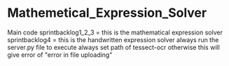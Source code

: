 # Mathemetical_Expression_Solver
Main code
sprintbacklog1_2_3 = this is the mathematical expression solver
sprintbacklog4 = this is the handwritten expression solver
always run the server.py file to execute
always set path of tessect-ocr otherwise this will give error of "error in file uploading"

